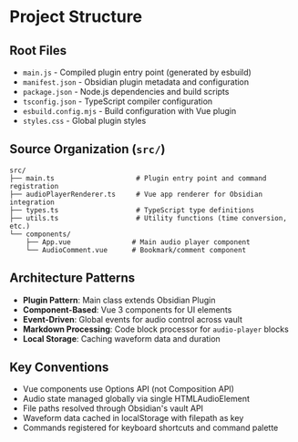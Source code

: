 # Project Structure

## Root Files
- `main.js` - Compiled plugin entry point (generated by esbuild)
- `manifest.json` - Obsidian plugin metadata and configuration
- `package.json` - Node.js dependencies and build scripts
- `tsconfig.json` - TypeScript compiler configuration
- `esbuild.config.mjs` - Build configuration with Vue plugin
- `styles.css` - Global plugin styles

## Source Organization (`src/`)
```
src/
├── main.ts                    # Plugin entry point and command registration
├── audioPlayerRenderer.ts     # Vue app renderer for Obsidian integration
├── types.ts                   # TypeScript type definitions
├── utils.ts                   # Utility functions (time conversion, etc.)
└── components/
    ├── App.vue               # Main audio player component
    └── AudioComment.vue      # Bookmark/comment component
```

## Architecture Patterns
- **Plugin Pattern**: Main class extends Obsidian Plugin
- **Component-Based**: Vue 3 components for UI elements
- **Event-Driven**: Global events for audio control across vault
- **Markdown Processing**: Code block processor for `audio-player` blocks
- **Local Storage**: Caching waveform data and duration

## Key Conventions
- Vue components use Options API (not Composition API)
- Audio state managed globally via single HTMLAudioElement
- File paths resolved through Obsidian's vault API
- Waveform data cached in localStorage with filepath as key
- Commands registered for keyboard shortcuts and command palette
